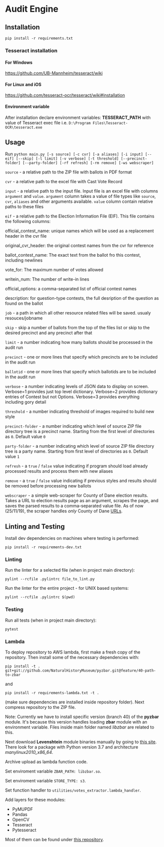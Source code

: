 # Audit Engine

## Installation

`pip install -r requirements.txt`

### Tesseract installation

#### For Windows

<https://github.com/UB-Mannheim/tesseract/wiki>

#### For Linux and iOS

<https://github.com/tesseract-ocr/tesseract/wiki#installation>

#### Environment variable

After installation declare environment variables:
**TESSERACT_PATH** with value of Tesseract exec file i.e.
`D:\Program Files\Tesseract-OCR\tesseract.exe`

## Usage

Run `python main.py [-s source] [-c cvr] [-a aliases] [-i input] [--eif] [--skip]
 [-l limit] [-v verbose] [-t threshold] [--precinct-folder] [--party-folder]
 [-rf refresh] [-rm remove] [-ws webscraper]`

`source` - a relative path to the ZIP file with ballots in PDF format

`cvr` - a relative path to the excel file with Cast Vote Record

`input` - a relative path to the input file. Input file is an excel file with
columns `argument` and `value`. `argument` column takes a value of file types
like `source`, `cvr`, `aliases` and other arguments available. `value` column
contain relative paths to these files

`eif` - a relative path to the Election Information File (EIF). This file contains
the following columns: 

official_contest_name: unique names which will be used as a replacement header in the cvr file

original_cvr_header: the original contest names from the cvr for reference

ballot_contest_name: The exact text from the ballot fro this contest, including newlines

vote_for: The maximum number of votes allowed

writein_num: The number of write-in lines

official_options: a comma-separated list of official contest names

description: for question-type contests, the full desription of the question as found on the ballot

`job` - a path in which all other resource related files will be saved. usualy resouces/jobname

`skip` - skip a number of ballots from the top of the files list or skip
to the desired precinct and any precinct after that

`limit` - a number indicating how many ballots should be processed in the audit run

`precinct` - one or more lines that specify which precincts are to be included in the audit run

`ballotid` - one or more lines that specify which ballotids are to be included in the audit run

`verbose` - a number indicating levels of JSON data to display on screen. 
Verbose=1 provides just top level dictionary.
Verbose=2 provides dictionary entries of Contest but not Options.
Verbose=3 provides everything including gory detail

`threshold` - a number indicating threshold of images required to build new style

`precinct-folder` - a number indicating which level of source ZIP file directory
tree is a precinct name. Starting from the first level of directories as `0`.
Default value `0`

`party-folder` - a number indicating which level of source ZIP file directory
tree is a party name. Starting from first level of directories as `0`. 
Default value `1`

`refresh` - a `true` / `false` value indicating if program should load already
processed results and process them with new aliases

`remove` - a `true` / `false` value indicating if previous styles and results
should be removed before processing new ballots

`webscraper` - a simple web-scraper for County of Dane election results. Takes
a URL to election results page as an argument, scrapes the page, and saves the
parsed results to a comma-separated value file. As of now (25/11/19),
the scraper handles *only* County of Dane 
[URLs](https://elections.countyofdane.com/Election-Result/).

## Linting and Testing

Install dev dependencies on machines where testing is performed:

`pip install -r requirements-dev.txt`

### Linting

Run the linter for a selected file (when in project main directory):

`pylint --rcfile .pylintrc file_to_lint.py`

Run the linter for the entire project - for UNIX based systems:

`pylint --rcfile .pylintrc $(pwd)`

### Testing

Run all tests (when in project main directory):

`pytest`

### Lambda

To deploy repository to AWS lambda, first make a fresh copy of the repository. Then install some of the necessary dependencies with:

`pip install -t . git+git://github.com/NaturalHistoryMuseum/pyzbar.git@feature/40-path-to-zbar`

and

`pip install -r requirements-lambda.txt -t .`

(make sure dependencies are installed inside repository folder). Next compress repository to the ZIP file.

Note: Currently we have to install specific version (branch 40) of the **pyzbar** module. It's because this version handles loading **zbar** module with an environment variable. Files inside main folder named *libzbar* are related to this.

Next download **Levenshtein** module binaries manually by going to [this site](https://pypi.org/project/python-Levenshtein-wheels/#files). There look for a package with Python version 3.7 and architecture *manylinux2010_x86_64*.

Archive upload as lambda function code.

Set enviroment variable `ZBAR_PATH: libzbar.so`.

Set enviroment variable `STORE_TYPE: s3`.

Set function handler to `utilities/votes_extractor.lambda_handler`.

Add layers for these modules:

- PyMUPDF
- Pandas
- OpenCV
- Tesseract
- Pytesseract

Most of them can be found under [this repository](https://github.com/keithrozario/Klayers/blob/master/deployments/python3.7/arns/us-east-1.csv).
